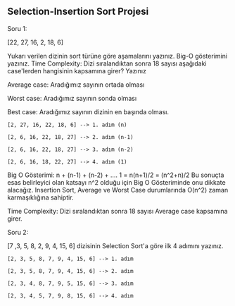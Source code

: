 ## Selection-Insertion Sort Projesi

Soru 1:

[22, 27, 16, 2, 18, 6]

Yukarı verilen dizinin sort türüne göre aşamalarını yazınız.
Big-O gösterimini yazınız.
Time Complexity: Dizi sıralandıktan sonra 18 sayısı aşağıdaki case'lerden hangisinin kapsamına girer? Yazınız

Average case: Aradığımız sayının ortada olması

Worst case: Aradığımız sayının sonda olması

Best case: Aradığımız sayının dizinin en başında olması.
```
[2, 27, 16, 22, 18, 6] --> 1. adım (n)

[2, 6, 16, 22, 18, 27] --> 2. adım (n-1)

[2, 6, 16, 22, 18, 27] --> 3. adım (n-2)

[2, 6, 16, 18, 22, 27] --> 4. adım (1)
```

Big O Gösterimi: n + (n-1) + (n-2) + .... 1 = n(n+1)/2 = (n^2+n)/2 Bu sonuçta esas belirleyici olan katsayı n^2 olduğu için
Big O Gösteriminde onu dikkate alacağız. Insertion Sort, Average ve Worst Case durumlarında O(n^2) zaman karmaşıklığına sahiptir.

Time Complexity: Dizi sıralandıktan sonra 18 sayısı Average case kapsamına girer.

Soru 2:

[7 ,3, 5, 8, 2, 9, 4, 15, 6] dizisinin Selection Sort'a göre ilk 4 adımını yazınız.

```
[2, 3, 5, 8, 7, 9, 4, 15, 6] --> 1. adım

[2, 3, 5, 8, 7, 9, 4, 15, 6] --> 2. adım

[2, 3, 4, 8, 7, 9, 5, 15, 6] --> 3. adım

[2, 3, 4, 5, 7, 9, 8, 15, 6] --> 4. adım
```